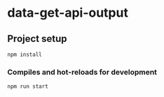 # data-get-api-output

## Project setup

```
npm install
```

### Compiles and hot-reloads for development

```
npm run start
```
